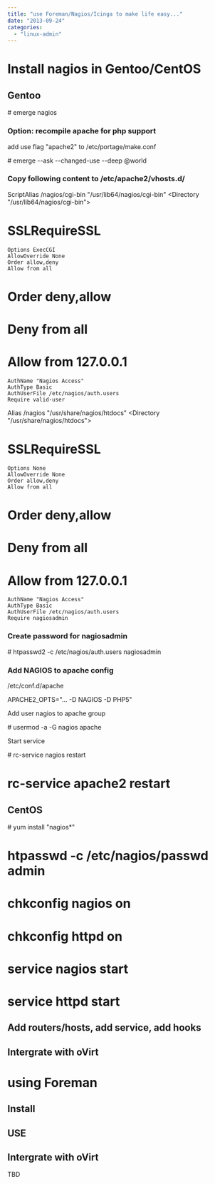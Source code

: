 ```yaml
---
title: "use Foreman/Nagios/Icinga to make life easy..."
date: "2013-09-24"
categories: 
  - "linux-admin"
---
```


# Install nagios in Gentoo/CentOS

## Gentoo

\# emerge nagios

### Option: recompile apache for php support

add use flag "apache2" to /etc/portage/make.conf

\# emerge --ask --changed-use --deep @world

### Copy following content to /etc/apache2/vhosts.d/

ScriptAlias /nagios/cgi-bin "/usr/lib64/nagios/cgi-bin"
<Directory "/usr/lib64/nagios/cgi-bin">
#  SSLRequireSSL
    Options ExecCGI
    AllowOverride None
    Order allow,deny
    Allow from all
#  Order deny,allow
#  Deny from all
#  Allow from 127.0.0.1
    AuthName "Nagios Access"
    AuthType Basic
    AuthUserFile /etc/nagios/auth.users
    Require valid-user

Alias /nagios "/usr/share/nagios/htdocs"
<Directory "/usr/share/nagios/htdocs">
#  SSLRequireSSL
    Options None
    AllowOverride None
    Order allow,deny
    Allow from all
#  Order deny,allow
#  Deny from all
#  Allow from 127.0.0.1
    AuthName "Nagios Access"
    AuthType Basic
    AuthUserFile /etc/nagios/auth.users
    Require nagiosadmin

### Create password for nagiosadmin

\# htpasswd2 -c /etc/nagios/auth.users nagiosadmin

### Add NAGIOS to apache config

/etc/conf.d/apache

APACHE2\_OPTS="... -D NAGIOS -D PHP5"

Add user nagios to apache group

\# usermod -a -G nagios apache

Start service

\# rc-service nagios restart
# rc-service apache2 restart

## CentOS

\# yum install "nagios\*"
# htpasswd -c /etc/nagios/passwd admin
# chkconfig nagios on
# chkconfig httpd on
# service nagios start
# service httpd start

## Add routers/hosts, add service, add hooks

## Intergrate with oVirt

# using Foreman

## Install

## USE

## Intergrate with oVirt

TBD
